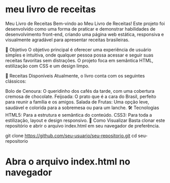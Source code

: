 # meu livro de receitas
Meu Livro de Receitas
Bem-vindo ao Meu Livro de Receitas! Este projeto foi desenvolvido como uma forma de praticar e demonstrar habilidades de desenvolvimento front-end, criando uma página web estática, responsiva e visualmente agradável para apresentar receitas brasileiras.

🎯 Objetivo
O objetivo principal é oferecer uma experiência de usuário simples e intuitiva, onde qualquer pessoa possa acessar e seguir suas receitas favoritas sem distrações. O projeto foca em semântica HTML, estilização com CSS e um design limpo.

🍲 Receitas Disponíveis
Atualmente, o livro conta com os seguintes clássicos:

Bolo de Cenoura: O queridinho dos cafés da tarde, com uma cobertura cremosa de chocolate.
Feijoada: O prato que é a cara do Brasil, perfeito para reunir a família e os amigos.
Salada de Frutas: Uma opção leve, saudável e colorida para a sobremesa ou para um lanche.
🛠️ Tecnologias
HTML5: Para a estrutura e semântica do conteúdo.
CSS3: Para toda a estilização, layout e design responsivo.
🚀 Como Visualizar
Basta clonar este repositório e abrir o arquivo index.html em seu navegador de preferência.

git clone https://github.com/seu-usuario/seu-repositorio.git
cd seu-repositorio
# Abra o arquivo index.html no navegador
